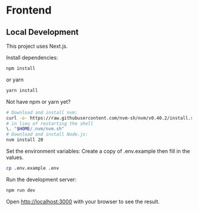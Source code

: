 # Frontend

## Local Development
This project uses Next.js.

Install dependencies:
```bash
npm install
```
or yarn 
```bash
yarn install
```

Not have npm or yarn yet?
```bash
# Download and install nvm:
curl -o- https://raw.githubusercontent.com/nvm-sh/nvm/v0.40.2/install.sh | bash
# in lieu of restarting the shell
\. "$HOME/.nvm/nvm.sh"
# Download and install Node.js:
nvm install 20
```
Set the environment variables: Create a copy of .env.example then fill in the values.
```bash
cp .env.example .env
```

Run the development server:
```bash
npm run dev
```

Open [http://localhost:3000](http://localhost:3000) with your browser to see the result.

